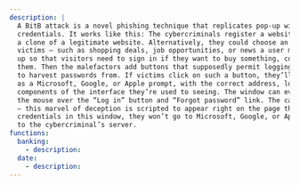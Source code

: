 ```yaml
---
description: | 
  A BitB attack is a novel phishing technique that replicates pop-up windows used for SSO in an effort to steal login
  credentials. It works like this: The cybercriminals register a website using the classic phishing technique of making
  a clone of a legitimate website. Alternatively, they could choose an attractive address and content that may lure
  victims — such as shopping deals, job opportunities, or news a user might want to comment on. The criminals set things
  up so that visitors need to sign in if they want to buy something, comment, or access other features that interest
  them. Then the malefactors add buttons that supposedly permit logging in through the legitimate services they want
  to harvest passwords from. If victims click on such a button, they’ll see a login window they’re familiar with, such
  as a Microsoft, Google, or Apple prompt, with the correct address, logo, and input fields — in short, all the
  components of the interface they’re used to seeing. The window can even display correct addresses when users hover
  the mouse over the “Log in” button and “Forgot password” link. The catch is that this isn’t actually a separate window
  — this marvel of deception is scripted to appear right on the page that is trying to trick the user. If you enter your
  credentials in this window, they won’t go to Microsoft, Google, or Apple, but rather straight
  to the cybercriminal’s server.
functions:
  banking:
    - description: 
  date:
    - description:
---
```

